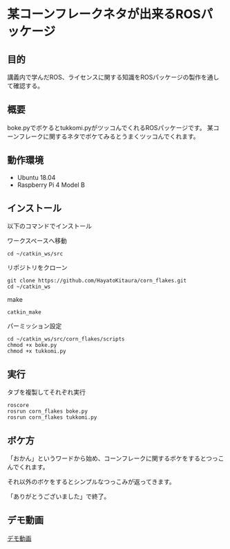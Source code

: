 # 某コーンフレークネタが出来るROSパッケージ

## 目的

講義内で学んだROS、ライセンスに関する知識をROSパッケージの製作を通して確認する。

## 概要

boke.pyでボケるとtukkomi.pyがツッコんでくれるROSパッケージです。
某コーンフレークに関するネタでボケてみるとうまくツッコんでくれます。

## 動作環境

- Ubuntu 18.04
- Raspberry Pi 4 Model B

## インストール
以下のコマンドでインストール

ワークスペースへ移動
```
cd ~/catkin_ws/src
```
リポジトリをクローン
```
git clone https://github.com/HayatoKitaura/corn_flakes.git
cd ~/catkin_ws
```
make
```
catkin_make
```
パーミッション設定
```
cd ~/catkin_ws/src/corn_flakes/scripts
chmod +x boke.py
chmod +x tukkomi.py
```

## 実行
タブを複製してそれぞれ実行
```
roscore
rosrun corn_flakes boke.py
rosrun corn_flakes tukkomi.py
```

## ボケ方
「おかん」というワードから始め、コーンフレークに関するボケをするとつっこんでくれます。

それ以外のボケをするとシンプルなつっこみが返ってきます。

「ありがとうございました」で終了。

## デモ動画

[デモ動画](https://www.youtube.com/watch?v=hF-cH1ca8co)
